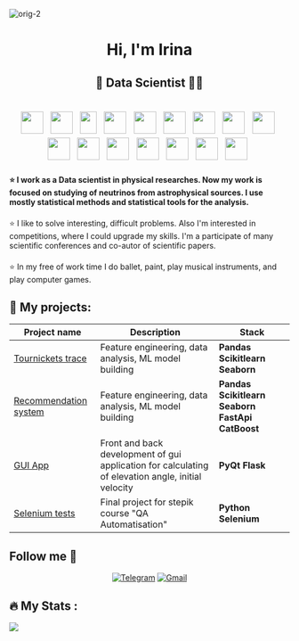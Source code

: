 ![orig-2](https://github.com/IrinaLomskaya/IrinaLomskaya/assets/115121403/422cd628-363e-46fd-860b-60833a33a93f)

<h1 align="center"> Hi, I'm Irina </h1>
<h2 align="center"> &#128301; Data Scientist &#128105;&#8205;&#128187;  </h2>

<div>
<h1 align="center">
<img src="https://cdn.jsdelivr.net/gh/devicons/devicon@latest/icons/python/python-plain.svg" width="40" height="40"/>&nbsp;
<img src="https://cdn.jsdelivr.net/gh/devicons/devicon@latest/icons/cplusplus/cplusplus-plain.svg" width="40" height="40"/>&nbsp;
<img src="https://pandas.pydata.org//static/img/favicon_white.ico" width="30" height="40"/>&nbsp;
<img src="https://cdn.jsdelivr.net/gh/devicons/devicon@latest/icons/matplotlib/matplotlib-original.svg" width="40" height="40"/>&nbsp; 
<img src="https://cdn.jsdelivr.net/gh/devicons/devicon@latest/icons/numpy/numpy-plain.svg" width="40" height="40"/>&nbsp;
<img src="https://cdn.jsdelivr.net/gh/devicons/devicon@latest/icons/pytorch/pytorch-original.svg" width="40" height="40"/>&nbsp;
<img src="https://cdn.jsdelivr.net/gh/devicons/devicon@latest/icons/scikitlearn/scikitlearn-original.svg" width="40" height="40"/>&nbsp;
<img src="https://cdn.jsdelivr.net/gh/devicons/devicon@latest/icons/jenkins/jenkins-original.svg" width="40" height="40"/>&nbsp;
<img src="https://cdn.jsdelivr.net/gh/devicons/devicon@latest/icons/linux/linux-original.svg" width="40" height="40"/>&nbsp;
<img src="https://cdn.jsdelivr.net/gh/devicons/devicon@latest/icons/jupyter/jupyter-original-wordmark.svg" width="40" height="40"/>&nbsp;
<img src="https://numfocus.org/wp-content/uploads/2017/11/scipy_logo300x300.png" width="40" height="40"/>&nbsp;
<img src="https://root.cern/img/logos/ROOT_Logo/misc/generic-logo-color-512.png" width="40" height="40"/>&nbsp;
<img src="https://cdn.jsdelivr.net/gh/devicons/devicon@latest/icons/apacheairflow/apacheairflow-original.svg" width="40" height="40"/>&nbsp;
<img src="https://cdn.jsdelivr.net/gh/devicons/devicon@latest/icons/git/git-original.svg" width="40" height="40"/>&nbsp;
<img src="https://cdn.jsdelivr.net/gh/devicons/devicon@latest/icons/azuresqldatabase/azuresqldatabase-original.svg" width="40" height="40"/>&nbsp;
<img src="https://cdn.jsdelivr.net/gh/devicons/devicon@latest/icons/qt/qt-original.svg" width="40" height="40"/>&nbsp;
</h1> </div>


<h4 style="normal"> &#11088; I work as a Data scientist in physical researches. Now my work is focused on studying of neutrinos from astrophysical sources. I use mostly statistical methods and statistical tools for the analysis.</h4>

<h4 style="font-weight: normal"> &#11088; I like to solve interesting, difficult problems. Also I'm interested in competitions, where I could upgrade my skills. I'm a participate of many scientific conferences and co-autor of scientific papers. </h4>

<h4 style="font-weight: normal"> &#11088; In my free of work time I do ballet, paint, play musical instruments, and play computer games. </h4>

## :book: My projects:

|Project name| Description| Stack|
|----------------|-----------------|-----|
|[Tournickets trace](https://github.com/IrinaLomskaya/Turnikets)|Feature engineering, data analysis, ML model building|**Pandas** **Scikitlearn** **Seaborn**|
|[Recommendation system](https://github.com/IrinaLomskaya/recommendation)|Feature engineering, data analysis, ML model building|**Pandas** **Scikitlearn** **Seaborn** **FastApi** **CatBoost**|
|[GUI App](https://github.com/IrinaLomskaya/gui_client)|Front and back development of gui application for calculating of elevation angle, initial velocity|**PyQt** **Flask**|
|[Selenium tests](https://github.com/IrinaLomskaya/selenium_final)|Final project for stepik course "QA Automatisation"|**Python** **Selenium**|


## Follow me 👀

<div align="center">

[![Telegram](https://img.shields.io/badge/Telegram-0b0038?style=for-the-badge&logo=telegram&logoColor=white)](https://t.me/Lomterator)
[![Gmail](https://img.shields.io/badge/Gmail-0b0038?style=for-the-badge&logo=gmail&logoColor=red)](https://mail.google.com/mail/u/0/?pli=1#inbox)

</div>

## :fire: My Stats :

![](http://github-profile-summary-cards.vercel.app/api/cards/repos-per-language?username=IrinaLomskaya)




<!--
**IrinaLomskaya/IrinaLomskaya** is a ✨ _special_ ✨ repository because its `README.md` (this file) appears on your GitHub profile.

Here are some ideas to get you started:

- 🔭 I’m currently working on ...
- 🌱 I’m currently learning ...
- 👯 I’m looking to collaborate on ...
- 🤔 I’m looking for help with ...
- 💬 Ask me about ...
- 📫 How to reach me: ...
- 😄 Pronouns: ...
- ⚡ Fun fact: ...
-->

